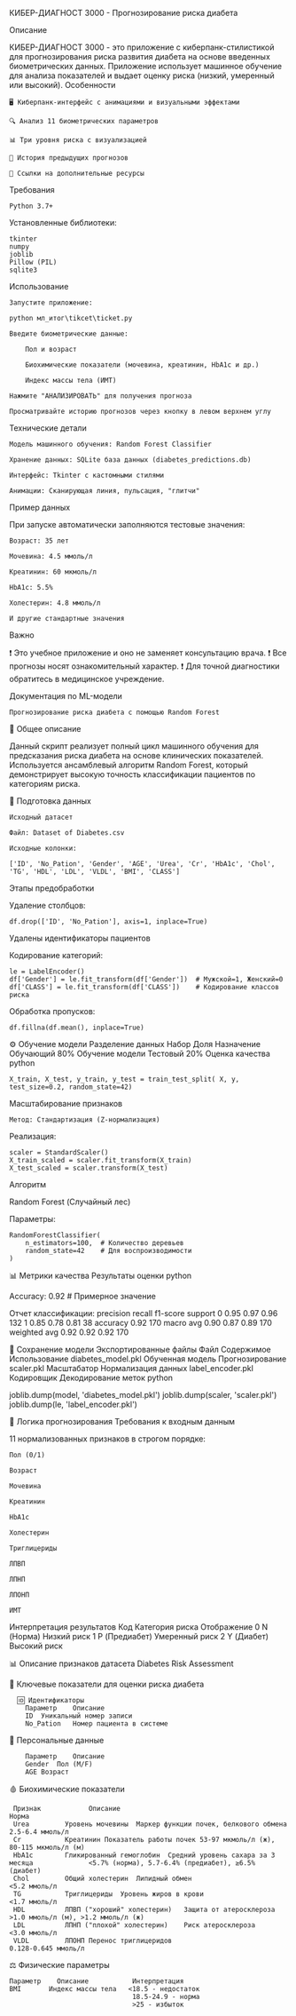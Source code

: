 КИБЕР-ДИАГНОСТ 3000 - Прогнозирование риска диабета


Описание

КИБЕР-ДИАГНОСТ 3000 - это приложение с киберпанк-стилистикой для прогнозирования риска развития диабета на основе введенных биометрических данных. Приложение использует машинное обучение для анализа показателей и выдает оценку риска (низкий, умеренный или высокий).
Особенности

    🖥️ Киберпанк-интерфейс с анимациями и визуальными эффектами

    🔍 Анализ 11 биометрических параметров

    📊 Три уровня риска с визуализацией

    📅 История предыдущих прогнозов

    📌 Ссылки на дополнительные ресурсы
Требования

    Python 3.7+

 Установленные библиотеки:

    tkinter
    numpy
    joblib
    Pillow (PIL)
    sqlite3

    
Использование

    Запустите приложение:

    python мл_итог\tikcet\ticket.py

    Введите биометрические данные:

        Пол и возраст

        Биохимические показатели (мочевина, креатинин, HbA1c и др.)

        Индекс массы тела (ИМТ)

    Нажмите "АНАЛИЗИРОВАТЬ" для получения прогноза

    Просматривайте историю прогнозов через кнопку в левом верхнем углу

Технические детали

    Модель машинного обучения: Random Forest Classifier

    Хранение данных: SQLite база данных (diabetes_predictions.db)

    Интерфейс: Tkinter с кастомными стилями

    Анимации: Сканирующая линия, пульсация, "глитчи"

Пример данных

При запуске автоматически заполняются тестовые значения:

    Возраст: 35 лет

    Мочевина: 4.5 ммоль/л

    Креатинин: 60 мкмоль/л

    HbA1c: 5.5%

    Холестерин: 4.8 ммоль/л

    И другие стандартные значения

Важно

❗ Это учебное приложение и оно не заменяет консультацию врача.
❗ Все прогнозы носят ознакомительный характер.
❗ Для точной диагностики обратитесь в медицинское учреждение.







Документация по ML-модели

    Прогнозирование риска диабета с помощью Random Forest
📌 Общее описание

Данный скрипт реализует полный цикл машинного обучения для предсказания риска диабета на основе клинических показателей. Используется ансамблевый алгоритм Random Forest, который демонстрирует высокую точность классификации пациентов по категориям риска.

📂 Подготовка данных

    Исходный датасет

    Файл: Dataset of Diabetes.csv

    Исходные колонки:

    ['ID', 'No_Pation', 'Gender', 'AGE', 'Urea', 'Cr', 'HbA1c', 'Chol', 'TG', 'HDL', 'LDL', 'VLDL', 'BMI', 'CLASS']

Этапы предобработки

Удаление столбцов:


    df.drop(['ID', 'No_Pation'], axis=1, inplace=True)

Удалены идентификаторы пациентов

Кодирование категорий:


    le = LabelEncoder()
    df['Gender'] = le.fit_transform(df['Gender'])  # Мужской=1, Женский=0
    df['CLASS'] = le.fit_transform(df['CLASS'])    # Кодирование классов риска

Обработка пропусков:

    df.fillna(df.mean(), inplace=True)


⚙ Обучение модели
Разделение данных
Набор	Доля	Назначение
Обучающий	80%	Обучение модели
Тестовый	20%	Оценка качества
python

    X_train, X_test, y_train, y_test = train_test_split( X, y, test_size=0.2, random_state=42)

Масштабирование признаков

    Метод: Стандартизация (Z-нормализация)

Реализация:
    
    scaler = StandardScaler()
    X_train_scaled = scaler.fit_transform(X_train)
    X_test_scaled = scaler.transform(X_test)

Алгоритм

Random Forest (Случайный лес)

Параметры:
    

    RandomForestClassifier(
        n_estimators=100,  # Количество деревьев
        random_state=42    # Для воспроизводимости
    )

📊 Метрики качества
Результаты оценки
python

Accuracy: 0.92  # Примерное значение

Отчет классификации:
              precision  recall  f1-score  support
           0       0.95      0.97      0.96      132
           1       0.85      0.78      0.81       38
    accuracy                           0.92      170
   macro avg       0.90      0.87      0.89      170
weighted avg       0.92      0.92      0.92      170

💾 Сохранение модели
Экспортированные файлы
Файл	Содержимое	Использование
diabetes_model.pkl	Обученная модель	Прогнозирование
scaler.pkl	Масштабатор	Нормализация данных
label_encoder.pkl	Кодировщик	Декодирование меток
python

joblib.dump(model, 'diabetes_model.pkl')
joblib.dump(scaler, 'scaler.pkl')
joblib.dump(le, 'label_encoder.pkl')

🔮 Логика прогнозирования
Требования к входным данным

11 нормализованных признаков в строгом порядке:

    Пол (0/1)

    Возраст

    Мочевина

    Креатинин

    HbA1c

    Холестерин

    Триглицериды

    ЛПВП

    ЛПНП

    ЛПОНП

    ИМТ

Интерпретация результатов
Код	Категория риска	Отображение
0	N (Норма)	Низкий риск
1	P (Предиабет)	Умеренный риск
2	Y (Диабет)	Высокий риск



📊 Описание признаков датасета Diabetes Risk Assessment

📌 Ключевые показатели для оценки риска диабета

      🆔 Идентификаторы
        Параметр	Описание                    
        ID	Уникальный номер записи
        No_Pation	Номер пациента в системе
👤 Персональные данные

        Параметр	Описание
        Gender	Пол (M/F)	
        AGE	Возраст	
🩸 Биохимические показатели

     Признак	        Описание	                	                                   Норма
     Urea	      Уровень мочевины	Маркер функции почек, белкового обмена	                2.5-6.4 ммоль/л
     Cr	          Креатинин	Показатель работы почек	53-97 мкмоль/л (ж),                     80-115 мкмоль/л (м)
     HbA1c	      Гликированный гемоглобин	Средний уровень сахара за 3 месяца	            <5.7% (норма), 5.7-6.4% (предиабет), ≥6.5% (диабет)
     Chol	      Общий холестерин	Липидный обмен	                                        <5.2 ммоль/л
     TG	          Триглицериды	Уровень жиров в крови	                                    <1.7 ммоль/л
     HDL	      ЛПВП ("хороший" холестерин)	Защита от атеросклероза	                    >1.0 ммоль/л (м), >1.2 ммоль/л (ж)
     LDL	      ЛПНП ("плохой" холестерин)	Риск атеросклероза	                        <3.0 ммоль/л
     VLDL	      ЛПОНП	Перенос триглицеридов	                                            0.128-0.645 ммоль/л
     
⚖️ Физические параметры

    Параметр	Описание	       Интерпретация
    BMI	      Индекс массы тела	  <18.5 - недостаток
                                   18.5-24.9 - норма
                                   >25 - избыток
